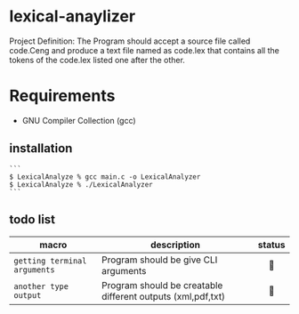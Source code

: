   # lexical-anaylizer
  
  Project Definition: The Program should accept a source file called code.Ceng and produce a text file named as code.lex that contains all the tokens of the code.lex listed one after the other.
  
  # Requirements
  
  * GNU Compiler Collection (gcc)
  
  ## installation
    ```
    $ LexicalAnalyze % gcc main.c -o LexicalAnalyzer
    $ LexicalAnalyze % ./LexicalAnalyzer 
    ```
  ## todo list

  |macro|description|status|
  |-|-|:-:|
  |`getting terminal arguments`|Program should be give CLI arguments|:speech_balloon:|
  |`another type output`|Program should be creatable different outputs (xml,pdf,txt)|:speech_balloon:|
